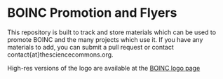 # BOINC Promotion and Flyers

This repository is built to track and store materials which can be used to promote BOINC and the many projects which use it. If you have any materials to add, you can submit a pull request or contact contact{at}thesciencecommons.org.

High-res versions of the logo are available at the [BOINC logo page](https://boinc.berkeley.edu/logo.php)
